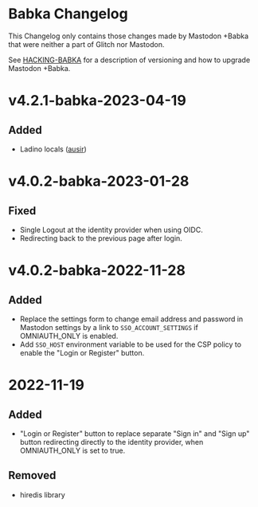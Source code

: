 # Babka Changelog
This Changelog only contains those changes made by Mastodon +Babka that were neither a part of Glitch nor Mastodon.

See [HACKING-BABKA](./HACKING-BABKA.md) for a description of versioning and how to upgrade Mastodon +Babka.
# v4.2.1-babka-2023-04-19
## Added
- Ladino locals ([ausir](https://meowr.me/@ausir))

# v4.0.2-babka-2023-01-28
## Fixed
- Single Logout at the identity provider when using OIDC.
- Redirecting back to the previous page after login.
# v4.0.2-babka-2022-11-28
## Added
- Replace the settings form to change email address and password in Mastodon settings by a link to `SSO_ACCOUNT_SETTINGS` if OMNIAUTH_ONLY is enabled.
- Add `SSO_HOST` environment variable to be used for the CSP policy to enable the "Login or Register" button.
# 2022-11-19
## Added
- "Login or Register" button to replace separate "Sign in" and "Sign up" button redirecting directly to the identity provider, when OMNIAUTH_ONLY is set to true.
## Removed
- hiredis library
